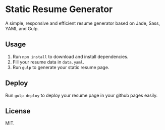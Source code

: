 # Static Resume Generator
A simple, responsive and efficient resume generator based on Jade, Sass, YAML and Gulp.

## Usage
1. Run `npm install` to download and install dependencies.
2. Fill your resume data in `data.yaml`.
3. Run `gulp` to generate your static resume page.
  
## Deploy
Run `gulp deploy` to deploy your resume page in your github pages easily.

## License
MIT.
